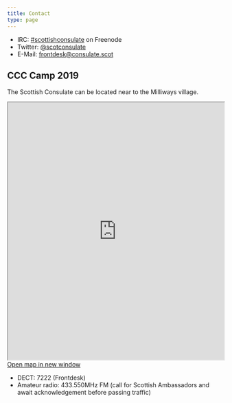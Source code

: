 ```yaml
---
title: Contact
type: page
---
```


* IRC: <a href="ircs://chat.freenode.net:6697/scottishconsulate">#scottishconsulate</a> on Freenode
* Twitter: <a href="https://twitter.com/scotconsulate">@scotconsulate</a>
* E-Mail: <a href="mailto:frontdesk@consulate.scot">frontdesk@consulate.scot</a>

CCC Camp 2019
-------------

The Scottish Consulate can be located near to the Milliways village.

<iframe src="https://map.events.ccc.de/#18.2/53.032452/13.309389" style="height: 600px; max-width: 1400px; width: 100%; margin-left: auto; margin-right: auto;"></iframe><br>
<a href="https://map.events.ccc.de/#18.2/53.032452/13.309389">Open map in new window</a>

* DECT: 7222 (Frontdesk)
* Amateur radio: 433.550MHz FM
  (call for Scottish Ambassadors and await acknowledgement before passing traffic)
